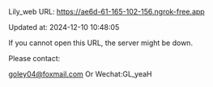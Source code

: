 Lily_web URL: https://ae6d-61-165-102-156.ngrok-free.app

Updated at: 2024-12-10 10:48:05

If you cannot open this URL, the server might be down.

Please contact: 

goley04@foxmail.com Or Wechat:GL_yeaH